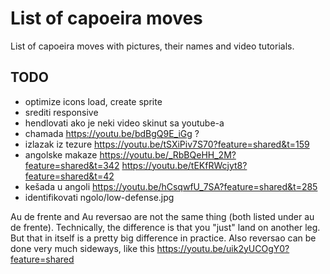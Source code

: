 # List of capoeira moves

List of capoeira moves with pictures, their names and video tutorials.

## TODO

- optimize icons load, create sprite
- srediti responsive
- hendlovati ako je neki video skinut sa youtube-a
- chamada https://youtu.be/bdBgQ9E_iGg ?
- izlazak iz tezure https://youtu.be/tSXiPiv7S70?feature=shared&t=159
- angolske makaze 
  https://youtu.be/_RbBQeHH_2M?feature=shared&t=342
  https://youtu.be/tEKfRWcjyt8?feature=shared&t=42
- kešada u angoli https://youtu.be/hCsqwfU_7SA?feature=shared&t=285
- identifikovati ngolo/low-defense.jpg

Au de frente and Au reversao are not the same thing (both listed under au de frente). Technically, the difference is that you "just" land on another leg. But that in itself is a pretty big difference in practice. Also reversao can be done very much sideways, like this https://youtu.be/uik2yUCOgY0?feature=shared
